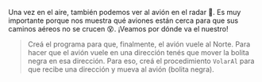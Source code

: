 Una vez en el aire, también podemos ver al avión en el radar :eyes:. Es muy importante porque nos muestra qué aviones están cerca para que sus caminos aéreos no se crucen :dizzy_face:. ¡Veamos por dónde va el nuestro!

> Creá el programa para que, finalmente, el avión vuele al Norte. Para hacer que el avión vuele en una dirección tenés que mover la bolita negra en esa dirección.
Para eso, creá el procedimiento `VolarAl` para que recibe una dirección y mueva al avión (bolita negra).
